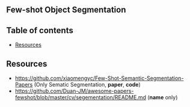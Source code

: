 ## Few-shot Object Segmentation <!-- omit in toc -->

## Table of contents <!-- omit in toc -->
- [Resources](#resources)


## Resources
+ https://github.com/xiaomengyc/Few-Shot-Semantic-Segmentation-Papers (Only Sematic Segmentation, **paper**, **code**)
+ https://github.com/Duan-JM/awesome-papers-fewshot/blob/master/cv/segementation/README.md (**name** only)
